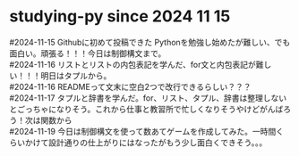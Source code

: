 # studying-py since 2024 11 15
#2024-11-15 Githubに初めて投稿できた Pythonを勉強し始めたが難しい、でも面白い。頑張る！！！今日は制御構文まで。  
#2024-11-16 リストとリストの内包表記を学んだ、for文と内包表記が難しい！！！明日はタプルから。  
#2024-11-16 READMEって文末に空白2つで改行できるらしい？？？  
#2024-11-17 タプルと辞書を学んだ。for、リスト、タプル、辞書は整理しないとごっちゃになりそう。これから仕事と教習所で忙しくなりそうやけどがんばろう！次は関数から  
#2024-11-19 今日は制御構文を使って数あてゲームを作成してみた。一時間くらいかけて設計通りの仕上がりにはなったがもう少し面白くできそう。。。  
